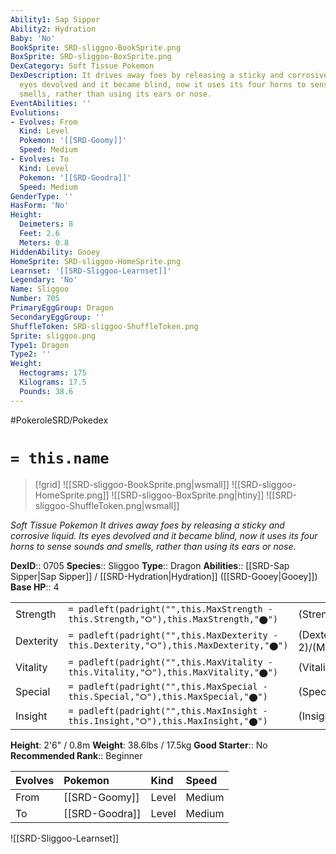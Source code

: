 ```yaml
---
Ability1: Sap Sipper
Ability2: Hydration
Baby: 'No'
BookSprite: SRD-sliggoo-BookSprite.png
BoxSprite: SRD-sliggoo-BoxSprite.png
DexCategory: Soft Tissue Pokemon
DexDescription: It drives away foes by releasing a sticky and corrosive liquid. Its
  eyes devolved and it became blind, now it uses its four horns to sense sounds and
  smells, rather than using its ears or nose.
EventAbilities: ''
Evolutions:
- Evolves: From
  Kind: Level
  Pokemon: '[[SRD-Goomy]]'
  Speed: Medium
- Evolves: To
  Kind: Level
  Pokemon: '[[SRD-Goodra]]'
  Speed: Medium
GenderType: ''
HasForm: 'No'
Height:
  Deimeters: 8
  Feet: 2.6
  Meters: 0.8
HiddenAbility: Gooey
HomeSprite: SRD-sliggoo-HomeSprite.png
Learnset: '[[SRD-Sliggoo-Learnset]]'
Legendary: 'No'
Name: Sliggoo
Number: 705
PrimaryEggGroup: Dragon
SecondaryEggGroup: ''
ShuffleToken: SRD-sliggoo-ShuffleToken.png
Sprite: sliggoo.png
Type1: Dragon
Type2: ''
Weight:
  Hectograms: 175
  Kilograms: 17.5
  Pounds: 38.6
---
```


#PokeroleSRD/Pokedex

# `= this.name`

> [!grid]
> ![[SRD-sliggoo-BookSprite.png|wsmall]]
> ![[SRD-sliggoo-HomeSprite.png]]
> ![[SRD-sliggoo-BoxSprite.png|htiny]]
> ![[SRD-sliggoo-ShuffleToken.png|wsmall]]


*Soft Tissue Pokemon*
*It drives away foes by releasing a sticky and corrosive liquid. Its eyes devolved and it became blind, now it uses its four horns to sense sounds and smells, rather than using its ears or nose.*

**DexID**:: 0705
**Species**:: Sliggoo
**Type**:: Dragon
**Abilities**:: [[SRD-Sap Sipper|Sap Sipper]] / [[SRD-Hydration|Hydration]] ([[SRD-Gooey|Gooey]])
**Base HP**:: 4

|           |                                                                                        |                                          |
| --------- | -------------------------------------------------------------------------------------- | ---------------------------------------- |
| Strength  | `= padleft(padright("",this.MaxStrength - this.Strength,"⭘"),this.MaxStrength,"⬤")`    | (Strength::2)/(MaxStrength::5)   |
| Dexterity | `= padleft(padright("",this.MaxDexterity - this.Dexterity,"⭘"),this.MaxDexterity,"⬤")` | (Dexterity:: 2)/(MaxDexterity::4) |
| Vitality  | `= padleft(padright("",this.MaxVitality - this.Vitality,"⭘"),this.MaxVitality,"⬤")`    | (Vitality::2)/(MaxVitality::4)   |
| Special   | `= padleft(padright("",this.MaxSpecial - this.Special,"⭘"),this.MaxSpecial,"⬤")`       | (Special::2)/(MaxSpecial::5)     |
| Insight   | `= padleft(padright("",this.MaxInsight - this.Insight,"⭘"),this.MaxInsight,"⬤")`       | (Insight::3)/(MaxInsight::6)     |

**Height**: 2'6" / 0.8m
**Weight**: 38.6lbs / 17.5kg
**Good Starter**:: No
**Recommended Rank**:: Beginner

| Evolves   | Pokemon        | Kind   | Speed   |
|:----------|:---------------|:-------|:--------|
| From      | [[SRD-Goomy]]  | Level  | Medium  |
| To        | [[SRD-Goodra]] | Level  | Medium  |

![[SRD-Sliggoo-Learnset]]